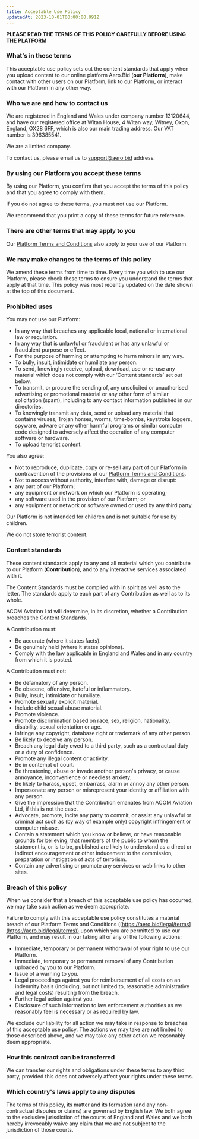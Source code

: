 ```yaml
---
title: Acceptable Use Policy
updatedAt: 2023-10-01T00:00:00.991Z
---
```


**PLEASE READ THE TERMS OF THIS POLICY CAREFULLY BEFORE USING THE PLATFORM**

### What's in these terms

This acceptable use policy sets out the content standards that apply when you upload content to our online platform Aero.Bid (**our Platform**), make contact with other users on our Platform, link to our Platform, or interact with our Platform in any other way.

### Who we are and how to contact us

We are registered in England and Wales under company number 13120644, and have our registered office at Witan House, 4 Witan way, Witney,
Oxon, England, OX28 6FF, which is also our main trading address. Our VAT number is 396385541.

We are a limited company.

To contact us, please email us to support@aero.bid address.

### By using our Platform you accept these terms

By using our Platform, you confirm that you accept the terms of this policy and that you agree to comply with them.

If you do not agree to these terms, you must not use our Platform.

We recommend that you print a copy of these terms for future reference.

### There are other terms that may apply to you

Our [Platform Terms and Conditions](/legal/terms) also apply to your use of our Platform.

### We may make changes to the terms of this policy

We amend these terms from time to time. Every time you wish to use our Platform, please check these terms to ensure you understand the terms that apply at that time. This policy was most recently updated on the date shown at the top of this document.

### Prohibited uses

You may not use our Platform:

- In any way that breaches any applicable local, national or international law or regulation.
- In any way that is unlawful or fraudulent or has any unlawful or fraudulent purpose or effect.
- For the purpose of harming or attempting to harm minors in any way.
- To bully, insult, intimidate or humiliate any person.
- To send, knowingly receive, upload, download, use or re-use any material which does not comply with our ‘Content standards’ set out below.
- To transmit, or procure the sending of, any unsolicited or unauthorised advertising or promotional material or any other form of similar solicitation (spam), including to any contact information published in our directories.
- To knowingly transmit any data, send or upload any material that contains viruses, Trojan horses, worms, time-bombs, keystroke loggers, spyware, adware or any other harmful programs or similar computer code designed to adversely affect the operation of any computer software or hardware.
- To upload terrorist content.

You also agree:

- Not to reproduce, duplicate, copy or re-sell any part of our Platform in contravention of the provisions of our [Platform Terms and Conditions](/legal/terms).
- Not to access without authority, interfere with, damage or disrupt:
- any part of our Platform;
- any equipment or network on which our Platform is operating;
- any software used in the provision of our Platform; or
- any equipment or network or software owned or used by any third party.

Our Platform is not intended for children and is not suitable for use by children.

We do not store terrorist content.

### Content standards

These content standards apply to any and all material which you contribute to our Platform (**Contribution**), and to any interactive services associated with it.

The Content Standards must be complied with in spirit as well as to the letter. The standards apply to each part of any Contribution as well as to its whole.

ACOM Aviation Ltd will determine, in its discretion, whether a Contribution breaches the Content Standards.

A Contribution must:

- Be accurate (where it states facts).
- Be genuinely held (where it states opinions).
- Comply with the law applicable in England and Wales and in any country from which it is posted.

A Contribution must not:

- Be defamatory of any person.
- Be obscene, offensive, hateful or inflammatory.
- Bully, insult, intimidate or humiliate.
- Promote sexually explicit material.
- Include child sexual abuse material.
- Promote violence.
- Promote discrimination based on race, sex, religion, nationality, disability, sexual orientation or age.
- Infringe any copyright, database right or trademark of any other person.
- Be likely to deceive any person.
- Breach any legal duty owed to a third party, such as a contractual duty or a duty of confidence.
- Promote any illegal content or activity.
- Be in contempt of court.
- Be threatening, abuse or invade another person's privacy, or cause annoyance, inconvenience or needless anxiety.
- Be likely to harass, upset, embarrass, alarm or annoy any other person.
- Impersonate any person or misrepresent your identity or affiliation with any person.
- Give the impression that the Contribution emanates from ACOM Aviation Ltd, if this is not the case.
- Advocate, promote, incite any party to commit, or assist any unlawful or criminal act such as (by way of example only) copyright infringement or computer misuse.
- Contain a statement which you know or believe, or have reasonable grounds for believing, that members of the public to whom the statement is, or is to be, published are likely to understand as a direct or indirect encouragement or other inducement to the commission, preparation or instigation of acts of terrorism.
- Contain any advertising or promote any services or web links to other sites.

### Breach of this policy

When we consider that a breach of this acceptable use policy has occurred, we may take such action as we deem appropriate.

Failure to comply with this acceptable use policy constitutes a material breach of our Platform Terms and Conditions ([https://aero.bid/legal/terms](https://aero.bid/legal/terms)) upon which you are permitted to use our Platform, and may result in our taking all or any of the following actions:

- Immediate, temporary or permanent withdrawal of your right to use our Platform.
- Immediate, temporary or permanent removal of any Contribution uploaded by you to our Platform.
- Issue of a warning to you.
- Legal proceedings against you for reimbursement of all costs on an indemnity basis (including, but not limited to, reasonable administrative and legal costs) resulting from the breach.
- Further legal action against you.
- Disclosure of such information to law enforcement authorities as we reasonably feel is necessary or as required by law.

We exclude our liability for all action we may take in response to breaches of this acceptable use policy. The actions we may take are not limited to those described above, and we may take any other action we reasonably deem appropriate.

### How this contract can be transferred

We can transfer our rights and obligations under these terms to any third party, provided this does not adversely affect your rights under these terms.

### Which country's laws apply to any disputes

The terms of this policy, its matter and its formation (and any non-contractual disputes or claims) are governed by English law. We both agree to the exclusive jurisdiction of the courts of England and Wales and we both hereby irrevocably waive any claim that we are not subject to the jurisdiction of those courts.
